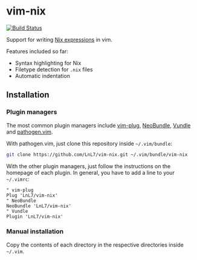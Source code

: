 # vim-nix

[![Build Status](https://travis-ci.org/LnL7/vim-nix.svg?branch=master)](https://travis-ci.org/LnL7/vim-nix)

Support for writing [Nix expressions](http://nixos.org/nix/manual/#chap-writing-nix-expressions) in vim.

Features included so far:

* Syntax highlighting for Nix
* Filetype detection for `.nix` files
* Automatic indentation


## Installation

### Plugin managers

The most common plugin managers include [vim-plug][vim-plug],
[NeoBundle][neobundle], [Vundle][vundle] and [pathogen.vim][pathogen].

With pathogen.vim, just clone this repository inside `~/.vim/bundle`:

```bash
git clone https://github.com/LnL7/vim-nix.git ~/.vim/bundle/vim-nix
```

With the other plugin managers, just follow the instructions on the homepage of
each plugin. In general, you have to add a line to your `~/.vimrc`:

```viml
" vim-plug
Plug 'LnL7/vim-nix'
" NeoBundle
NeoBundle 'LnL7/vim-nix'
" Vundle
Plugin 'LnL7/vim-nix'
```

### Manual installation

Copy the contents of each directory in the respective directories inside
`~/.vim`.


[vim-plug]: https://github.com/junegunn/vim-plug
[vundle]: https://github.com/gmarik/Vundle.vim
[neobundle]: https://github.com/Shougo/neobundle.vim
[pathogen]: https://github.com/tpope/vim-pathogen
